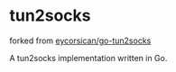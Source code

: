 # tun2socks

forked from [eycorsican/go-tun2socks](https://github.com/eycorsican/go-tun2socks)

A tun2socks implementation written in Go.
